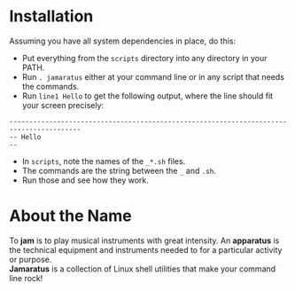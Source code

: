 # Installation

Assuming you have all system dependencies in place, do this:

* Put everything from the `scripts` directory into any directory in your PATH.
* Run `. jamaratus` either at your command line or in any script that needs the commands.
* Run `line1 Hello` to get the following output, where the line should fit your screen precisely:

```
----------------------------------------------------------------------------------------
-- Hello
--
```

* In `scripts`, note the names of the `_*.sh` files.
* The commands are the string between the `_` and `.sh`.
* Run those and see how they work.

# About the Name

To __jam__ is to play musical instruments with great intensity.  An __apparatus__ is 
the technical equipment and instruments needed to for a particular activity or purpose.  
__Jamaratus__ is a collection of Linux shell utilities that make your command line rock!

